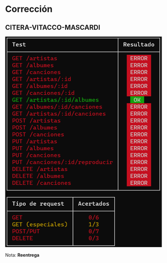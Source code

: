 # Corrección

## CITERA-VITACCO-MASCARDI

![Tests](CITERA-VITACCO-MASCARDI.png)

Nota: **Reentrega**
